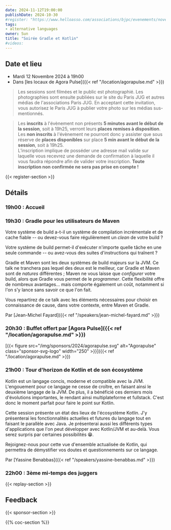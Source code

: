 ```yaml
---
date: 2024-11-12T19:00:00
publishDate: 2024-10-30
#register: "https://www.helloasso.com/associations/bjpc/evenements/novembre-2024"
tags:
- alternative languages
owner: Sun
title: "Soirée Gradle et Kotlin"
#videos:
---
```


## Date et lieu

* Mardi 12 Novembre 2024 à 19h00
* Dans [les locaux de Agora Pulse]({{< ref "/location/agorapulse.md" >}})

> Les sessions sont filmées et le public est photographié. Les photographies sont ensuite publiées sur le site du Paris JUG et autres médias de l'associations Paris JUG. En acceptant cette invitation, vous autorisez le Paris JUG à publier votre photo sur les médias sus-mentionnés.

> Les **inscrits** à l'évènement non présents **5 minutes avant le début de la session**, soit à 19h25, verront leurs **places remises à disposition**.  
Les **non inscrits** à l'évènement ne pourront donc y assister que sous réserve de **places disponibles** sur place **5 min avant le début de la session**, soit à 19h25.  
L’inscription implique de posséder une adresse mail valide sur laquelle vous recevrez une demande de confirmation à laquelle il vous faudra répondre afin de valider votre inscription.
**Toute inscription non confirmée ne sera pas prise en compte !**

{{< register-section >}}

## Détails

### 19h00 : Accueil

### 19h30 : Gradle pour les utilisateurs de Maven

Votre système de build a-t-il un système de compilation incrémentale et de cache fiable -- ou devez-vous faire régulièrement un _clean_ de votre build ?

Votre système de build permet-il d'exécuter n'importe quelle tâche en une seule commande -- ou avez-vous des suites d'instructions qui traînent ?

Gradle et Maven sont les deux systèmes de build majeurs sur la JVM.
Ce talk ne tranchera pas lequel des deux est le meilleur, car Gradle et Maven sont de *natures* différentes ; Maven ne vous laisse que *configurer* votre build, alors que Gradle vous permet de le *programmer*.
Cette flexibilité offre de nombreux avantages... mais comporte également un coût, notamment si l'on s'y lance sans savoir ce que l'on fait.

Vous repartirez de ce talk avec les éléments nécessaires pour choisir en connaissance de cause, dans votre contexte, entre Maven et Gradle.

Par [Jean-Michel Fayard]({{< ref "/speakers/jean-michel-fayard.md" >}})

### 20h30 :  Buffet offert par [Agora Pulse]({{< ref "/location/agorapulse.md" >}})

[{{< figure src="/img/sponsors/2024/agorapulse.svg" alt="Agorapulse" class="sponsor-svg-logo" width="250" >}}]({{< ref "/location/agorapulse.md" >}}) 

### 21h00 : Tour d'horizon de Kotlin et de son écosystème

Kotlin est un langage concis, moderne et compatible avec la JVM.
L'engouement pour ce langage ne cesse de croître, en faisant ainsi le deuxième langage de la JVM.
De plus, il a bénéficié ces derniers mois d'évolutions importantes, le rendant ainsi multiplateforme et fullstack.
C'est donc le moment parfait pour faire le point sur Kotlin.

Cette session présente un état des lieux de l'écosystème Kotlin.
J'y présenterai les fonctionnalités actuelles et futures du langage tout en faisant le parallèle avec Java.
Je présenterai aussi les différents types d'applications que l'on peut développer avec Kotlin/JVM et au-delà.
Vous serez surpris par certaines possibilités 😁.

Rejoignez-nous pour cette vue d'ensemble actualisée de Kotlin, qui permettra de démystifier vos doutes et questionnements sur ce langage.

Par [Yassine Benabbas]({{< ref "/speakers/yassine-benabbas.md" >}})

### 22h00 : 3ème mi-temps des juggers

{{< replay-section >}}

## Feedback

{{< sponsor-section >}}

{{% coc-section %}}
